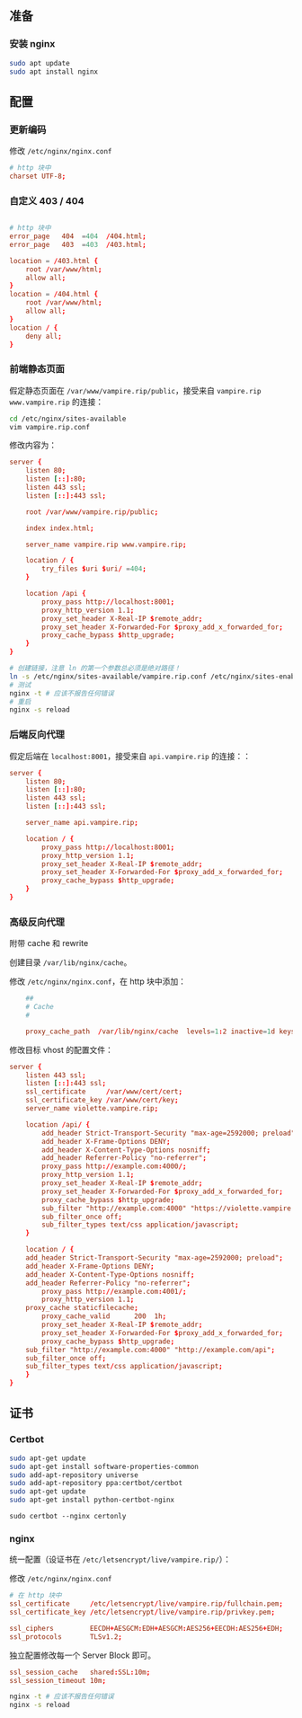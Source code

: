 ## 准备

### 安装 nginx

```bash
sudo apt update
sudo apt install nginx
```

## 配置

### 更新编码

修改 `/etc/nginx/nginx.conf`

```conf
# http 块中
charset UTF-8;
```

### 自定义 403 / 404

```conf

# http 块中
error_page   404  =404  /404.html;
error_page   403  =403  /403.html;

location = /403.html {
    root /var/www/html;
    allow all;
}
location = /404.html {
    root /var/www/html;
    allow all;
}
location / {
    deny all;
}
```

### 前端静态页面

假定静态页面在 `/var/www/vampire.rip/public`，接受来自 `vampire.rip www.vampire.rip` 的连接：

```bash
cd /etc/nginx/sites-available
vim vampire.rip.conf
```

修改内容为：

```conf
server {
    listen 80;
    listen [::]:80;
    listen 443 ssl;
    listen [::]:443 ssl;

    root /var/www/vampire.rip/public;

    index index.html;

    server_name vampire.rip www.vampire.rip;

    location / {
        try_files $uri $uri/ =404;
    }

    location /api {
        proxy_pass http://localhost:8001;
        proxy_http_version 1.1;
        proxy_set_header X-Real-IP $remote_addr;
        proxy_set_header X-Forwarded-For $proxy_add_x_forwarded_for;
        proxy_cache_bypass $http_upgrade;
    }
}
```

```bash
# 创建链接，注意 ln 的第一个参数总必须是绝对路径！
ln -s /etc/nginx/sites-available/vampire.rip.conf /etc/nginx/sites-enabled/
# 测试
nginx -t # 应该不报告任何错误
# 重启
nginx -s reload
```

### 后端反向代理

假定后端在 `localhost:8001`，接受来自 `api.vampire.rip` 的连接：：

```conf
server {
    listen 80;
    listen [::]:80;
    listen 443 ssl;
    listen [::]:443 ssl;

    server_name api.vampire.rip;

    location / {
        proxy_pass http://localhost:8001;
        proxy_http_version 1.1;
        proxy_set_header X-Real-IP $remote_addr;
        proxy_set_header X-Forwarded-For $proxy_add_x_forwarded_for;
        proxy_cache_bypass $http_upgrade;
    }
}
```

### 高级反向代理

附带 cache 和 rewrite

创建目录 `/var/lib/nginx/cache`。

修改 `/etc/nginx/nginx.conf`，在 http 块中添加：

```conf
    ##
    # Cache
    #

    proxy_cache_path  /var/lib/nginx/cache  levels=1:2 inactive=1d keys_zone=staticfilecache:180m  max_size=700m;
```

修改目标 vhost 的配置文件：

```conf
server {
    listen 443 ssl;
    listen [::]:443 ssl;
    ssl_certificate     /var/www/cert/cert;
    ssl_certificate_key /var/www/cert/key;
    server_name violette.vampire.rip;

    location /api/ {
        add_header Strict-Transport-Security "max-age=2592000; preload";
        add_header X-Frame-Options DENY;
        add_header X-Content-Type-Options nosniff;
        add_header Referrer-Policy "no-referrer";
        proxy_pass http://example.com:4000/;
        proxy_http_version 1.1;
        proxy_set_header X-Real-IP $remote_addr;
        proxy_set_header X-Forwarded-For $proxy_add_x_forwarded_for;
        proxy_cache_bypass $http_upgrade;
        sub_filter "http://example.com:4000" "https://violette.vampire.rip/api";
        sub_filter_once off;
        sub_filter_types text/css application/javascript;
    }

    location / {
	add_header Strict-Transport-Security "max-age=2592000; preload";
	add_header X-Frame-Options DENY;
	add_header X-Content-Type-Options nosniff;
	add_header Referrer-Policy "no-referrer";
        proxy_pass http://example.com:4001/;
        proxy_http_version 1.1;
	proxy_cache staticfilecache;
        proxy_cache_valid      200  1h;
        proxy_set_header X-Real-IP $remote_addr;
        proxy_set_header X-Forwarded-For $proxy_add_x_forwarded_for;
        proxy_cache_bypass $http_upgrade;
	sub_filter "http://example.com:4000" "http://example.com/api";
	sub_filter_once off;
	sub_filter_types text/css application/javascript;
    }
}
```

## 证书

### Certbot

``` bash
sudo apt-get update
sudo apt-get install software-properties-common
sudo add-apt-repository universe
sudo add-apt-repository ppa:certbot/certbot
sudo apt-get update
sudo apt-get install python-certbot-nginx
```

```
sudo certbot --nginx certonly
```

### nginx

统一配置（设证书在 `/etc/letsencrypt/live/vampire.rip/`）：

修改 `/etc/nginx/nginx.conf`

```conf
# 在 http 块中
ssl_certificate     /etc/letsencrypt/live/vampire.rip/fullchain.pem;
ssl_certificate_key /etc/letsencrypt/live/vampire.rip/privkey.pem;

ssl_ciphers         EECDH+AESGCM:EDH+AESGCM:AES256+EECDH:AES256+EDH;
ssl_protocols       TLSv1.2;
```

独立配置修改每一个 Server Block 即可。

```conf
ssl_session_cache   shared:SSL:10m;
ssl_session_timeout 10m;
```

```bash
nginx -t # 应该不报告任何错误
nginx -s reload
```
